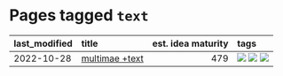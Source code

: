# Pages tagged `text`

|last_modified|title|est. idea maturity|tags
|:---|:---|---:|:---|
|2022-10-28|[multimae +text](../multimae_w_text.md)|479|[![](https://img.shields.io/badge/tag-experimental-3f9741)](../tags/experimental.md) [![](https://img.shields.io/badge/tag-prompting-c6963e)](../tags/prompting.md) [![](https://img.shields.io/badge/tag-text-5e378d)](../tags/text.md)|